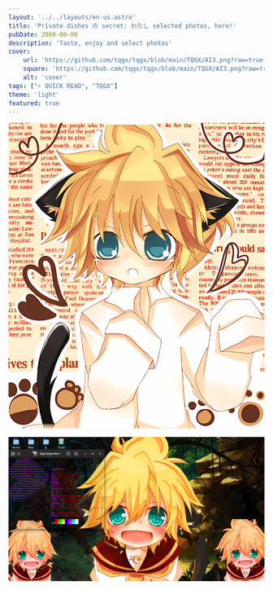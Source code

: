 ```yaml
---
layout: '../../layouts/en-us.astro'
title: 'Private dishes の secret: わたし selected photos, here!'
pubDate: 2000-00-00
description: 'Taste, enjoy and select photos'
cover:
    url: 'https://github.com/tqgx/tqgx/blob/main/TQGX/AI3.png?raw=true'
    square: 'https://github.com/tqgx/tqgx/blob/main/TQGX/AI3.png?raw=true'
    alt: 'cover'
tags: ["⚡ QUICK READ", "TQGX"] 
theme: 'light'
featured: true
---
```

![|wide](https://github.com/tqgx/tqgx/blob/main/TQGX/AI3.png?raw=true)

![|wide](https://github.com/tqgx/tqgx/blob/main/TQGX/Gentoo1.png?raw=true)
